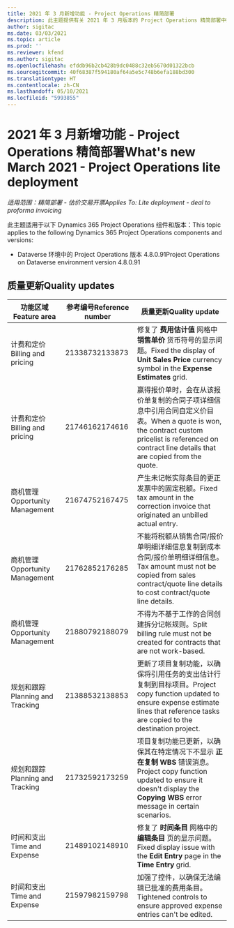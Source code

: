 ```yaml
---
title: 2021 年 3 月新增功能 - Project Operations 精简部署
description: 此主题提供有关 2021 年 3 月版本的 Project Operations 精简部署中推出的质量更新的信息。
author: sigitac
ms.date: 03/03/2021
ms.topic: article
ms.prod: ''
ms.reviewer: kfend
ms.author: sigitac
ms.openlocfilehash: efddb96b2cb428b9dc0488c32eb5670d01322bcb
ms.sourcegitcommit: 40f68387f594180af64a5e5c748b6efa188bd300
ms.translationtype: HT
ms.contentlocale: zh-CN
ms.lasthandoff: 05/10/2021
ms.locfileid: "5993855"
---
```

# <a name="whats-new-march-2021---project-operations-lite-deployment"></a><span data-ttu-id="a7c4e-103">2021 年 3 月新增功能 - Project Operations 精简部署</span><span class="sxs-lookup"><span data-stu-id="a7c4e-103">What's new March 2021 - Project Operations lite deployment</span></span>

<span data-ttu-id="a7c4e-104">_适用范围：精简部署 - 估价交易开票_</span><span class="sxs-lookup"><span data-stu-id="a7c4e-104">_Applies To: Lite deployment - deal to proforma invoicing_</span></span>


<span data-ttu-id="a7c4e-105">此主题适用于以下 Dynamics 365 Project Operations 组件和版本：</span><span class="sxs-lookup"><span data-stu-id="a7c4e-105">This topic applies to the following Dynamics 365 Project Operations components and versions:</span></span>

- <span data-ttu-id="a7c4e-106">Dataverse 环境中的 Project Operations 版本 4.8.0.91</span><span class="sxs-lookup"><span data-stu-id="a7c4e-106">Project Operations on Dataverse environment version 4.8.0.91</span></span> 

## <a name="quality-updates"></a><span data-ttu-id="a7c4e-107">质量更新</span><span class="sxs-lookup"><span data-stu-id="a7c4e-107">Quality updates</span></span>

| <span data-ttu-id="a7c4e-108">**功能区域**</span><span class="sxs-lookup"><span data-stu-id="a7c4e-108">**Feature area**</span></span> | <span data-ttu-id="a7c4e-109">**参考编号**</span><span class="sxs-lookup"><span data-stu-id="a7c4e-109">**Reference number**</span></span> | <span data-ttu-id="a7c4e-110">**质量更新**</span><span class="sxs-lookup"><span data-stu-id="a7c4e-110">**Quality update**</span></span> |
| --- | --- | --- |
| <span data-ttu-id="a7c4e-111">计费和定价</span><span class="sxs-lookup"><span data-stu-id="a7c4e-111">Billing and pricing</span></span> | <span data-ttu-id="a7c4e-112">2133873</span><span class="sxs-lookup"><span data-stu-id="a7c4e-112">2133873</span></span> | <span data-ttu-id="a7c4e-113">修复了 **费用估计值** 网格中 **销售单价** 货币符号的显示问题。</span><span class="sxs-lookup"><span data-stu-id="a7c4e-113">Fixed the display of **Unit Sales Price** currency symbol in the **Expense Estimates** grid.</span></span> |
| <span data-ttu-id="a7c4e-114">计费和定价</span><span class="sxs-lookup"><span data-stu-id="a7c4e-114">Billing and pricing</span></span> | <span data-ttu-id="a7c4e-115">2174616</span><span class="sxs-lookup"><span data-stu-id="a7c4e-115">2174616</span></span> | <span data-ttu-id="a7c4e-116">赢得报价单时，会在从该报价单复制的合同子项详细信息中引用合同自定义价目表。</span><span class="sxs-lookup"><span data-stu-id="a7c4e-116">When a quote is won, the contract custom pricelist is referenced on contract line details that are copied from the quote.</span></span> |
| <span data-ttu-id="a7c4e-117">商机管理</span><span class="sxs-lookup"><span data-stu-id="a7c4e-117">Opportunity Management</span></span> | <span data-ttu-id="a7c4e-118">2167475</span><span class="sxs-lookup"><span data-stu-id="a7c4e-118">2167475</span></span> | <span data-ttu-id="a7c4e-119">产生未记帐实际条目的更正发票中的固定税额。</span><span class="sxs-lookup"><span data-stu-id="a7c4e-119">Fixed tax amount in the correction invoice that originated an unbilled actual entry.</span></span> |
| <span data-ttu-id="a7c4e-120">商机管理</span><span class="sxs-lookup"><span data-stu-id="a7c4e-120">Opportunity Management</span></span> | <span data-ttu-id="a7c4e-121">2176285</span><span class="sxs-lookup"><span data-stu-id="a7c4e-121">2176285</span></span> | <span data-ttu-id="a7c4e-122">不能将税额从销售合同/报价单明细详细信息复制到成本合同/报价单明细详细信息。</span><span class="sxs-lookup"><span data-stu-id="a7c4e-122">Tax amount must not be copied from sales contract/quote line details to cost contract/quote line details.</span></span> |
| <span data-ttu-id="a7c4e-123">商机管理</span><span class="sxs-lookup"><span data-stu-id="a7c4e-123">Opportunity Management</span></span> | <span data-ttu-id="a7c4e-124">2188079</span><span class="sxs-lookup"><span data-stu-id="a7c4e-124">2188079</span></span> | <span data-ttu-id="a7c4e-125">不得为不基于工作的合同创建拆分记帐规则。</span><span class="sxs-lookup"><span data-stu-id="a7c4e-125">Split billing rule must not be created for contracts that are not work-based.</span></span> |
| <span data-ttu-id="a7c4e-126">规划和跟踪</span><span class="sxs-lookup"><span data-stu-id="a7c4e-126">Planning and Tracking</span></span> | <span data-ttu-id="a7c4e-127">2138853</span><span class="sxs-lookup"><span data-stu-id="a7c4e-127">2138853</span></span> | <span data-ttu-id="a7c4e-128">更新了项目复制功能，以确保将引用任务的支出估计行复制到目标项目。</span><span class="sxs-lookup"><span data-stu-id="a7c4e-128">Project copy function updated to ensure expense estimate lines that reference tasks are copied to the destination project.</span></span> |
| <span data-ttu-id="a7c4e-129">规划和跟踪</span><span class="sxs-lookup"><span data-stu-id="a7c4e-129">Planning and Tracking</span></span> | <span data-ttu-id="a7c4e-130">2173259</span><span class="sxs-lookup"><span data-stu-id="a7c4e-130">2173259</span></span> | <span data-ttu-id="a7c4e-131">项目复制功能已更新，以确保其在特定情况下不显示 **正在复制 WBS** 错误消息。</span><span class="sxs-lookup"><span data-stu-id="a7c4e-131">Project copy function updated to ensure it doesn't display the **Copying WBS** error message in certain scenarios.</span></span> |
| <span data-ttu-id="a7c4e-132">时间和支出</span><span class="sxs-lookup"><span data-stu-id="a7c4e-132">Time and Expense</span></span> | <span data-ttu-id="a7c4e-133">2148910</span><span class="sxs-lookup"><span data-stu-id="a7c4e-133">2148910</span></span> | <span data-ttu-id="a7c4e-134">修复了 **时间条目** 网格中的 **编辑条目** 页的显示问题。</span><span class="sxs-lookup"><span data-stu-id="a7c4e-134">Fixed display issue with the **Edit Entry** page in the **Time Entry** grid.</span></span> |
| <span data-ttu-id="a7c4e-135">时间和支出</span><span class="sxs-lookup"><span data-stu-id="a7c4e-135">Time and Expense</span></span> | <span data-ttu-id="a7c4e-136">2159798</span><span class="sxs-lookup"><span data-stu-id="a7c4e-136">2159798</span></span> | <span data-ttu-id="a7c4e-137">加强了控件，以确保无法编辑已批准的费用条目。</span><span class="sxs-lookup"><span data-stu-id="a7c4e-137">Tightened controls to ensure approved expense entries can't be edited.</span></span> |


